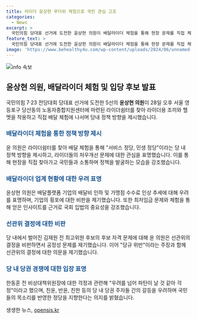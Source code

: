 ```yaml
---
title: 라이더 윤상현 무더위 체험으로 국민 관심 고조
categories:
  - News
excerpt: >
  국민의힘 당대표 선거에 도전한 윤상현 의원이 배달라이더 체험을 통해 현장 문제를 직접 체험하고 정책에 반영하겠다는 의지를 밝혔다. 그는 플랫폼 기업의 횡포를 비판하며 입법 개선을 강조했고, 민생 정책 발표와 당원들의 의견 수렴에 주목했다. 또한 당권 경쟁에 대한 우려와 선관위 결정에 대한 비판을 피력했다. 클릭할 만한 흥미로운 기사이다. (단어 수: 90)
feature_text: >
  국민의힘 당대표 선거에 도전한 윤상현 의원이 배달라이더 체험을 통해 현장 문제를 직접 체험하고 정책에 반영하겠다는 의지를 밝혔다. 그는 플랫폼 기업의 횡포를 비판하며 입법 개선을 강조했고, 민생 정책 발표와 당원들의 의견 수렴에 주목했다. 또한 당권 경쟁에 대한 우려와 선관위 결정에 대한 비판을 피력했다. 클릭할 만한 흥미로운 기사이다. (단어 수: 90)
image: 'https://www.behealthy4u.com/wp-content/uploads/2024/06/unnamed-file.png'
---
```


<p><img src="https://www.behealthy4u.com/wp-content/uploads/2024/06/unnamed-file.png" alt="info 속보" /></p>

<h2 data-ke-size="size26">윤상현 의원, 배달라이더 체험 및 입당 후보 발표</h2>

<p data-ke-size="size16">국민의힘 7·23 전당대회 당대표 선거에 도전한 5선의 <b>윤상현 의원</b>이 28일 오후 서울 영등포구 당산동의 노동자종합지원센터에 마련된 라이더쉼터를 찾아 라이더용 조끼와 헬멧을 착용하고 직접 배달 체험에 나서며 당내 정책 방향을 제시했습니다.</p>

<h3><span style="color: #1a5490;">배달라이더 체험을 통한 정책 방향 제시</span></h3>

<p data-ke-size="size16">윤 의원은 라이더쉼터를 찾아 배달 체험을 통해 "서비스 정당, 민생 정당"이라는 당 내 정책 방향을 제시하고, 라이더들의 처우개선 문제에 대한 관심을 표명했습니다. 이를 통해 현장을 직접 찾아가고 국민들과 소통하며 정책을 발굴하는 모습을 강조했습니다.</p>

<h3><span style="color: #1a5490;">배달라이더 업계 현황에 대한 우려 표명</span></h3>

<p data-ke-size="size16">윤상현 의원은 배달플랫폼 기업의 배달비 인하 및 가맹점 수수료 인상 추세에 대해 우려를 표명하며, 기업의 횡포에 대한 비판을 제기했습니다. 또한 최저임금 문제와 체험을 통해 얻은 인사이트를 근거로 국회 입법의 중요성을 강조했습니다.</p>

<h3><span style="color: #1a5490;">선관위 결정에 대한 비판</span></h3>

<p data-ke-size="size16">당 내에서 벌어진 김재원 전 최고위원 후보의 후보 자격 문제에 대해 윤 의원은 선관위의 결정을 비판하면서 공정성 문제를 제기했습니다. 이어 "당규 위반"이라는 주장과 함께 선관위의 결정에 대한 의문을 제기했습니다.</p>

<h3><span style="color: #1a5490;">당 내 당권 경쟁에 대한 입장 표명</span></h3>

<p data-ke-size="size16">한동훈 전 비상대책위원장에 대한 걱정과 관련해 "우려를 넘어 파탄이 날 것 같아 걱정"이라고 했으며, 친윤, 반윤, 친한 등의 당 내 당권 주자들 간의 갈등을 우려하며 국민들의 목소리를 반영한 정당을 지향한다는 의지를 밝혔습니다.</p>
생생한 뉴스, <a href="https://opensis.kr" rel="dofollow">opensis.kr</a>


